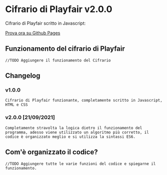 # Cifrario di Playfair v2.0.0

Cifrario di Playfair scritto in Javascript:

[Prova ora su Github Pages](https://paolo1234.github.io/Cifrario/)

## Funzionamento del cifrario di Playfair

    //TODO Aggiungere il funzionamento del Cifrario

## Changelog

### v1.0.0 

    Cifrario di Playfair funzionante, completamente scritto in Javascript, HTML e CSS

### v2.0.0 [21/09/2021]
    
    Completamente stravolta la logica dietro il funzionamento del programma, adesso viene utilizzato un algoritmo più corretto, il codice è organizzato meglio e si utilizza la sintassi ES6.

## Com'è organizzato il codice?

    //TODO Aggiungere tutte le varie funzioni del codice e spiegarne il funzionamento.
